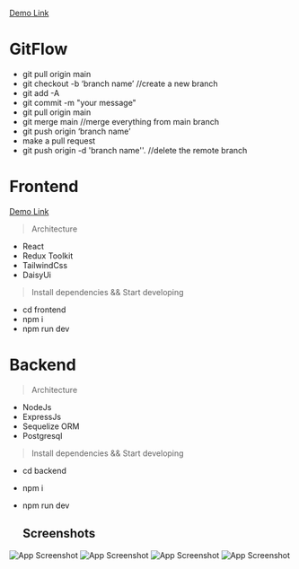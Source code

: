 [Demo Link](https://main--secreterecipes.netlify.app/)
# GitFlow
- git pull origin main
- git checkout -b ‘branch name’ //create a new branch 
- git add -A
- git commit -m "your message"
- git pull origin main
- git merge main //merge everything from main branch 
- git push origin ‘branch name’
- make a pull request
- git push origin -d 'branch name''. //delete the remote branch 

# Frontend

[Demo Link](https://main--secreterecipes.netlify.app/)
> Architecture
- React
- Redux Toolkit
- TailwindCss
- DaisyUi
  

> Install dependencies && Start developing
- cd frontend
- npm i
- npm run dev

# Backend
> Architecture
- NodeJs
- ExpressJs
- Sequelize ORM
- Postgresql

> Install dependencies && Start developing
- cd backend

- npm i

- npm run dev

  ## Screenshots

![App Screenshot](https://scontent.fmnl33-1.fna.fbcdn.net/v/t1.15752-9/444764473_816245723726752_2222216236029532942_n.png?_nc_cat=100&ccb=1-7&_nc_sid=5f2048&_nc_ohc=iPDGPvGNby8Q7kNvgH9EYMz&_nc_ht=scontent.fmnl33-1.fna&oh=03_Q7cD1QEU-PdUyMGkVwNNPAe-78jNFIb16McZF162Pw-oNYxpzA&oe=667D5545)
![App Screenshot](https://scontent.fmnl33-2.fna.fbcdn.net/v/t1.15752-9/441073579_845555377413906_7772786537504329202_n.png?_nc_cat=104&ccb=1-7&_nc_sid=5f2048&_nc_ohc=Zsrop5xiFxUQ7kNvgH0t8oA&_nc_ht=scontent.fmnl33-2.fna&oh=03_Q7cD1QHbRdrcOcuE9DZdF-rC0WCFQ8jy6dcgMyuOaKyZHvsm8g&oe=667D2C96)
![App Screenshot](https://scontent.fmnl33-2.fna.fbcdn.net/v/t1.15752-9/441088118_7566534210127191_7800998623289617566_n.jpg?_nc_cat=111&ccb=1-7&_nc_sid=5f2048&_nc_ohc=OF-l53kOUL8Q7kNvgEpxe2m&_nc_ht=scontent.fmnl33-2.fna&oh=03_Q7cD1QGV6Di-XfpUIMjogfYHKUKtRA-kkvc41O9kgeMHh9Gt7w&oe=667D57D7)
![App Screenshot](https://github.com/jasonavecilla/v46-tier3-team-27/assets/138321820/7ff9a2a5-62eb-4cf8-95f2-40f980eb9630)

